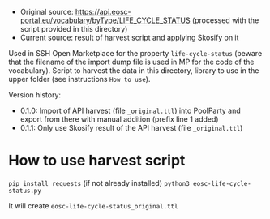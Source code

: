 * Original source: https://api.eosc-portal.eu/vocabulary/byType/LIFE_CYCLE_STATUS (processed with the script provided in this directory)
* Current source: result of harvest script and applying Skosify on it

Used in SSH Open Marketplace for the property `life-cycle-status` (beware that the filename of the import dump file is used in MP for the code of the vocabulary).
Script to harvest the data in this directory, library to use in the upper folder (see instructions `How to use`).

Version history:
* 0.1.0: Import of API harvest (file `_original.ttl`) into PoolParty and export from there with manual addition (prefix line 1 added)
* 0.1.1: Only use Skosify result of the API harvest (file `_original.ttl`)

# How to use harvest script
`pip install requests` (if not already installed)
`python3 eosc-life-cycle-status.py`

It will create `eosc-life-cycle-status_original.ttl`
